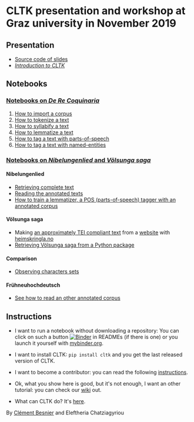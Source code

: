 # CLTK presentation and workshop at Graz university in November 2019

## Presentation 
- [Source code of slides](https://github.com/clemsciences/comparison_sigurdr_siegfried/tree/master/presentation)
- [*Introduction to CLTK*](graz_presentation_06112019.pdf)

## Notebooks

### [Notebooks on *De Re Coquinaria*](https://github.com/Sedictious/apicius)

 1. [How to import a corpus](https://github.com/Sedictious/apicius/blob/master/corpus_importer.ipynb)
 2. [How to tokenize a text](https://github.com/Sedictious/apicius/blob/master/text_tokenization.ipynb)
 3. [How to syllabify a text](https://github.com/Sedictious/apicius/blob/master/syllabification.ipynb)
 4. [How to lemmatize a text](https://github.com/Sedictious/apicius/blob/master/lemmatization.ipynb)
 5. [How to tag a text with parts-of-speech](https://github.com/Sedictious/apicius/blob/master/pos_tagging.ipynb)
 6. [How to tag a text with named-entities](https://github.com/Sedictious/apicius/blob/master/NER.ipynb)
 
 
### [Notebooks on *Nibelungenlied* and *Völsunga saga*](https://github.com/clemsciences/comparison_sigurdr_siegfried)
 
#### Nibelungenlied
- [Retrieving complete text](https://github.com/clemsciences/comparison_sigurdr_siegfried/blob/master/sigurd/nib_augsburg/nibelungen-extraction.ipynb)
- [Reading the annotated texts](https://github.com/clemsciences/comparison_sigurdr_siegfried/blob/master/sigurd/nib_marburg/nibelungenlied-m321-g1.ipynb)
- [How to train a lemmatizer, a POS (parts-of-speech) tagger with an annotated corpus](https://github.com/cltk/middle_high_german_models_cltk)
 
#### Völsunga saga
- Making [an approximately TEI compliant text](https://github.com/clemsciences/old_norse_corpus/blob/master/norsecorpus/data/heimskringla/V%C3%B6lsunga_saga/tei/volsunga.xml) from a [website](https://github.com/clemsciences/old_norse_corpus/tree/master/norsecorpus/data/heimskringla/V%C3%B6lsunga_saga/txt) with [heimskringla.no](https://heimskringla.no/wiki/Forside)
- [Retrieving Völsunga saga from a Python package](https://github.com/clemsciences/old_norse_corpus)

#### Comparison
- [Observing characters sets](https://github.com/clemsciences/comparison_sigurdr_siegfried/blob/master/sigurd/notebooks/sigfried_or_sigurdr.ipynb)

#### Frühneuhochdeutsch
- [See how to read an other annotated corpus](https://github.com/clemsciences/historical_german_notebooks)

## Instructions

- I want to run a notebook without downloading a repository: 
You can click on such a button [![Binder](https://mybinder.org/badge_logo.svg)](https://mybinder.org/v2/gh/Sedictious/apicius/master)
in READMEs (if there is one) or you launch it yourself with [mybinder.org](https://mybinder.org/).

- I want to install CLTK: `pip install cltk` and you get the last released version of CLTK.

- I want to become a contributor: you can read the following [instructions](https://github.com/cltk/cltk/wiki/Quickstart-for-contributors).

- Ok, what you show here is good, but it's not enough, I want an other tutorial: you can check our [wiki](https://github.com/cltk/cltk/wiki) out.

- What can CLTK do? It's [here](http://docs.cltk.org/en/latest/index.html).

 
By [Clément Besnier](https://www.clementbesnier.fr) and Eleftheria Chatziagyriou
 
